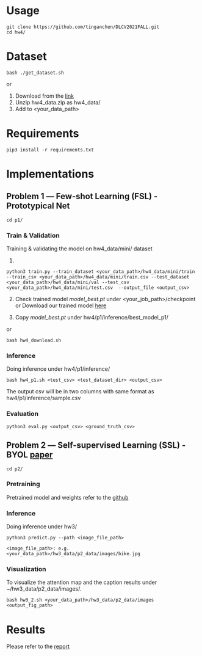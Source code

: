 # Usage
    git clone https://github.com/tinganchen/DLCV2021FALL.git
    cd hw4/

# Dataset
    bash ./get_dataset.sh

or 
1. Download from the [link](https://drive.google.com/file/d/1agcf1V8U6inIfw1ZTQI6jWsMEyycPeGM/view?usp=sharing) 
2. Unzip hw4_data.zip as hw4_data/
3. Add to <your_data_path> 

# Requirements

    pip3 install -r requirements.txt


# Implementations

## Problem 1 ― Few-shot Learning (FSL) - Prototypical Net
    cd p1/


### Train & Validation

Training & validating the model on hw4_data/mini/ dataset

1.
```shell
python3 train.py --train_dataset <your_data_path>/hw4_data/mini/train --train_csv <your_data_path>/hw4_data/mini/train.csv --test_dataset <your_data_path>/hw4_data/mini/val --test_csv <your_data_path>/hw4_data/mini/test.csv  --output_file <output_csv> 
```

2. Check trained model *model_best.pt* under <your_job_path>/checkpoint or Download our trained model [here](https://drive.google.com/file/d/1kSal-XAN6zrVRIYRj_Ccmd5MxUhRgkAi/view?usp=sharing)

3. Copy *model_best.pt* under hw4/p1/inference/best_model_p1/

or

```shell
bash hw4_download.sh
```

### Inference

Doing inference under hw4/p1/inference/

```shell
bash hw4_p1.sh <test_csv> <test_dataset_dir> <output_csv>
```

The output csv will be in two columns with same format as hw4/p1/inference/sample.csv

### Evaluation

```shell
python3 eval.py <output_csv> <ground_truth_csv>
```


## Problem 2 ― Self-supervised Learning (SSL) - BYOL [paper](https://arxiv.org/abs/2006.07733)
    cd p2/

### Pretraining 

Pretrained model and weights refer to the [github](https://github.com/saahiluppal/catr)


### Inference

Doing inference under hw3/

```shell
python3 predict.py --path <image_file_path>
```
```shell
<image_file_path>: e.g. <your_data_path>/hw3_data/p2_data/images/bike.jpg
```


### Visualization
To visualize the attention map and the caption results under ~/hw3_data/p2_data/images/.

```shell
bash hw3_2.sh <your_data_path>/hw3_data/p2_data/images <output_fig_path>
```

# Results

Please refer to the [report](./hw3_d09921014.pdf)
